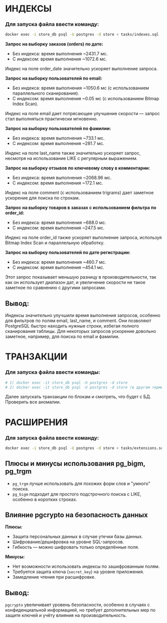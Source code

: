 # ИНДЕКСЫ

### Для запуска файла ввести команду: 
```bash
docker exec -i store_db psql -U postgres -d store < tasks/indexes.sql
```


**Запрос на выборку заказов (orders) по дате:**

- Без индекса: время выполнения ~2431.7 мс.
- С индексом: время выполнения ~1072.6 мс.

Индекс на поле order_date значительно ускоряет выполнение запроса.

**Запрос на выборку пользователей по email:**

- Без индекса: время выполнения ~1050.6 мс (с использованием параллельного сканирования).
- С индексом: время выполнения ~0.05 мс (с использованием Bitmap Index Scan).

Индекс на поле email дает потрясающее улучшение скорости — запрос стал выполняться практически мгновенно.

**Запрос на выборку пользователей по фамилии:**

- Без индекса: время выполнения ~733.1 мс.
- С индексом: время выполнения ~281.7 мс.

Индекс на поле last_name также значительно ускоряет запрос, несмотря на использование LIKE с регулярным выражением.

**Запрос на выборку отзывов по ключевому слову в комментарии:**

- Без индекса: время выполнения ~2068.96 мс.
- С индексом: время выполнения ~172.1 мс.

Индекс на поле comment (с использованием trigrams) дает заметное ускорение для поиска по строкам.

**Запрос на выборку товаров в заказах с использованием фильтра по order_id:**

- Без индекса: время выполнения ~688.0 мс.
- С индексом: время выполнения ~247.5 мс.

Индекс на поле order_id также ускоряет выполнение запроса, используя Bitmap Index Scan и параллельную обработку.

**Запрос на выборку пользователей по дате регистрации:**

- Без индекса: время выполнения ~460.7 мс.
- С индексом: время выполнения ~454.1 мс.

Этот запрос показывает меньшую разницу в производительности, так как он использует диапазон дат, и увеличение скорости не такое заметное по сравнению с другими запросами.

## Вывод:
Индексы значительно улучшили время выполнения запросов, особенно для фильтров по полям email, last_name, и comment. Они позволяют PostgreSQL быстро находить нужные строки, избегая полного сканирования таблицы. Для некоторых запросов ускорение довольно заметное, например, для поиска по email и фамилии.


# ТРАНЗАКЦИИ

### Для запуска файла ввести команды:
```bash
# 1) docker exec -it store_db psql -U postgres -d store
# 2) docker exec -it store_db psql -U postgres -d store (в другом терминале)
```

Далее запускать транзакции по блокам и смотреть, что будет с БД. Проверить все аномалии.


# РАСШИРЕНИЯ

### Для запуска файла ввести команду:
```bash
docker exec -i store_db psql -U postgres -d store < tasks/extensions.sql
```

## Плюсы и минусы использования pg_bigm, pg_trgm
- `pg_trgm` лучше использовать для похожих форм слов и "умного" поиска.
- `pg_bigm` подходит для простого подстрочного поиска с LIKE, особенно в коротких строках.

## Влияние pgcrypto на безопасность данных

**Плюсы:**
- Защита персональных данных в случае утечки базы данных.
- Шифрование/дешифровка на уровне SQL-запросов.
- Гибкость — можно шифровать только определённые поля.

**Минусы:**
- Нет возможности использовать индексы по зашифрованным полям.
- Требуется защита ключа (`secret_key`) на уровне приложения.
- Замедление чтения при расшифровке.

## Вывод:
`pgcrypto` увеличивает уровень безопасности, особенно в случаях с конфиденциальной информацией, но требует дополнительных мер по защите ключей и учёту влияния на производительность.
